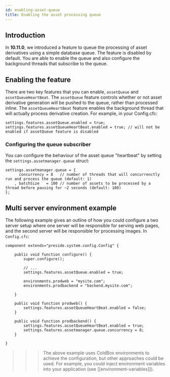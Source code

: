```yaml
---
id: enabling-asset-queue
title: Enabling the asset processing queue
---
```


## Introduction

In **10.11.0**, we introduced a feature to queue the processing of asset derivatives using a simple database queue. The feature is disabled by default. You are able to enable the queue and also configure the background threads that subscribe to the queue.

## Enabling the feature

There are two key features that you can enable, `assetQueue` and `assetQueueHeartBeat`. The `assetQueue` feature controls whether or not asset derivative generation will be pushed to the queue, rather than processed inline. The `assetQueueHeartBeat` feature enables the background thread that will actually process derivative creation. For example, in your Config.cfc:

```luceescript
settings.features.assetQueue.enabled = true;
settings.features.assetQueueHeartBeat.enabled = true; // will not be enabled if assetQueue feature is disabled
```

### Configuring the queue subscriber

You can configure the behaviour of the asset queue "heartbeat" by setting the `settings.assetmanager.queue` struct:

```luceescript
settings.assetmanager.queue = {
	  concurrency = 8   // number of threads that will concurrenctly run and process the queue (default: 1)
	, batchSize   = 100 // number of assets to be processed by a thread before pausing for ~2 seconds (default: 100)
};
```


## Multi server environment example

The following example gives an outline of how you could configure a two server setup where one server will be responsible for serving web pages, and the second server will be responsible for processing images. In `Config.cfc`:


```luceescript
component extends="preside.system.config.Config" {

    public void function configure() {
        super.configure();

        // ...
        settings.features.assetQueue.enabled = true;

        environments.prodweb = "mysite.com";
		environments.prodbackend = "backend.mysite.com";

    }

    public void function prodweb() {
    	settings.features.assetQueueHeartBeat.enabled = false;
    }
    
    public void function prodbackend() {
    	settings.features.assetQueueHeartBeat.enabled = true;
    	settings.features.assetmanager.queue.concurrency = 8;
    }

}
```

>>> The above example uses ColdBox environments to achieve the configuration, but other approaches could be used. For example, you could inject environment variables into your application (see [[environment-variables]]).
